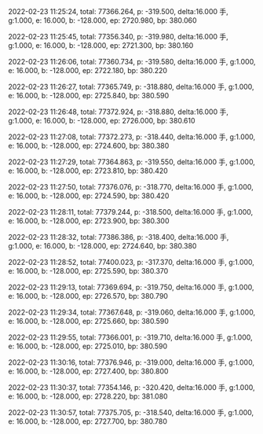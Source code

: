 2022-02-23 11:25:24, total: 77366.264, p: -319.500, delta:16.000 手, g:1.000, e: 16.000, b: -128.000, ep: 2720.980, bp: 380.060

2022-02-23 11:25:45, total: 77356.340, p: -319.980, delta:16.000 手, g:1.000, e: 16.000, b: -128.000, ep: 2721.300, bp: 380.160

2022-02-23 11:26:06, total: 77360.734, p: -319.580, delta:16.000 手, g:1.000, e: 16.000, b: -128.000, ep: 2722.180, bp: 380.220

2022-02-23 11:26:27, total: 77365.749, p: -318.880, delta:16.000 手, g:1.000, e: 16.000, b: -128.000, ep: 2725.840, bp: 380.590

2022-02-23 11:26:48, total: 77372.924, p: -318.880, delta:16.000 手, g:1.000, e: 16.000, b: -128.000, ep: 2726.000, bp: 380.610

2022-02-23 11:27:08, total: 77372.273, p: -318.440, delta:16.000 手, g:1.000, e: 16.000, b: -128.000, ep: 2724.600, bp: 380.380

2022-02-23 11:27:29, total: 77364.863, p: -319.550, delta:16.000 手, g:1.000, e: 16.000, b: -128.000, ep: 2723.810, bp: 380.420

2022-02-23 11:27:50, total: 77376.076, p: -318.770, delta:16.000 手, g:1.000, e: 16.000, b: -128.000, ep: 2724.590, bp: 380.420

2022-02-23 11:28:11, total: 77379.244, p: -318.500, delta:16.000 手, g:1.000, e: 16.000, b: -128.000, ep: 2723.900, bp: 380.300

2022-02-23 11:28:32, total: 77386.386, p: -318.400, delta:16.000 手, g:1.000, e: 16.000, b: -128.000, ep: 2724.640, bp: 380.380

2022-02-23 11:28:52, total: 77400.023, p: -317.370, delta:16.000 手, g:1.000, e: 16.000, b: -128.000, ep: 2725.590, bp: 380.370

2022-02-23 11:29:13, total: 77369.694, p: -319.750, delta:16.000 手, g:1.000, e: 16.000, b: -128.000, ep: 2726.570, bp: 380.790

2022-02-23 11:29:34, total: 77367.648, p: -319.060, delta:16.000 手, g:1.000, e: 16.000, b: -128.000, ep: 2725.660, bp: 380.590

2022-02-23 11:29:55, total: 77366.001, p: -319.710, delta:16.000 手, g:1.000, e: 16.000, b: -128.000, ep: 2725.010, bp: 380.590

2022-02-23 11:30:16, total: 77376.946, p: -319.000, delta:16.000 手, g:1.000, e: 16.000, b: -128.000, ep: 2727.400, bp: 380.800

2022-02-23 11:30:37, total: 77354.146, p: -320.420, delta:16.000 手, g:1.000, e: 16.000, b: -128.000, ep: 2728.220, bp: 381.080

2022-02-23 11:30:57, total: 77375.705, p: -318.540, delta:16.000 手, g:1.000, e: 16.000, b: -128.000, ep: 2727.700, bp: 380.780